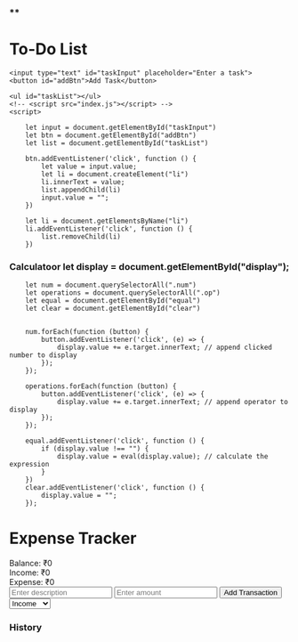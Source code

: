 ### \*\* <h1>To-Do List</h1>

    <input type="text" id="taskInput" placeholder="Enter a task">
    <button id="addBtn">Add Task</button>

    <ul id="taskList"></ul>
    <!-- <script src="index.js"></script> -->
    <script>

        let input = document.getElementById("taskInput")
        let btn = document.getElementById("addBtn")
        let list = document.getElementById("taskList")

        btn.addEventListener('click', function () {
            let value = input.value;
            let li = document.createElement("li")
            li.innerText = value;
            list.appendChild(li)
            input.value = "";
        })

        let li = document.getElementsByName("li")
        li.addEventListener('click', function () {
            list.removeChild(li)
        })

### Calculatoor let display = document.getElementById("display");

        let num = document.querySelectorAll(".num")
        let operations = document.querySelectorAll(".op")
        let equal = document.getElementById("equal")
        let clear = document.getElementById("clear")


        num.forEach(function (button) {
            button.addEventListener('click', (e) => {
                display.value += e.target.innerText; // append clicked number to display
            });
        });

        operations.forEach(function (button) {
            button.addEventListener('click', (e) => {
                display.value += e.target.innerText; // append operator to display
            });
        });

        equal.addEventListener('click', function () {
            if (display.value !== "") {
                display.value = eval(display.value); // calculate the expression
            }
        })
        clear.addEventListener('click', function () {
            display.value = "";
        });

### <h1>Expense Tracker</h1>

  <div id="balance">Balance: ₹0</div>
  <div id="income">Income: ₹0</div>
  <div id="expense">Expense: ₹0</div>

  <input type="text" id="text" placeholder="Enter description">
  <input type="number" id="amount" placeholder="Enter amount">
  <button id="add">Add Transaction</button>
  <select id="type">
    <option value="income">Income</option>
    <option value="expense">Expense</option>
  </select>

  <h3>History</h3>
  <ul id="list"></ul>

  <script>




    let balance = document.getElementById("balance");
    let income = document.getElementById("income");
    let expense = document.getElementById("expense");
    let text = document.getElementById("text");
    let amount = document.getElementById("amount");
    let type = document.getElementById("type");
    let addBtn = document.getElementById("add");
    let list = document.getElementById("list");

    let transactions = [];

    addBtn.addEventListener("click", function () {
      let desc = text.value;
      let amt = Number(amount.value);

      if (desc === "" || amount.value === "") {
        alert("Please enter description and amount");
        return;
      }

      if (type.value === "expense") {
        amt = -amt;
      }
      let transaction = { id: Date.now(), desc, amt };
      transactions.push(transaction);

      addTransactionDOM(transaction);
      updateValues();

      text.value = "";
      amount.value = "";
      type.value = "income";
    });

    function addTransactionDOM(transaction) {
      let li = document.createElement("li");
      li.innerHTML = `${transaction.desc} <span>${transaction.amt}</span>`;
      list.appendChild(li);
    }

    function updateValues() {
      let amounts = transactions.map(t => t.amt);
      let total = amounts.reduce((acc, item) => acc + item, 0);
      let incomeTotal = amounts.filter(a => a > 0).reduce((acc, item) => acc + item, 0);
      let expenseTotal = amounts.filter(a => a < 0).reduce((acc, item) => acc + item, 0);

      balance.innerText = `Balance: ₹${total}`;
      income.innerText = `Income: ₹${incomeTotal}`;
      expense.innerText = `Expense: ₹${expenseTotal}`;
    }
